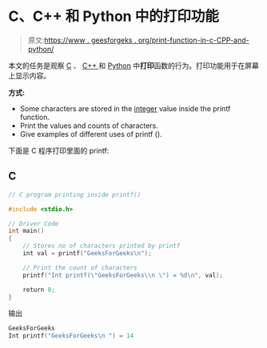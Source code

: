 # C、C++ 和 Python 中的打印功能

> 原文:[https://www . geesforgeks . org/print-function-in-c-CPP-and-python/](https://www.geeksforgeeks.org/print-function-in-c-cpp-and-python/)

本文的任务是观察 [C](https://www.geeksforgeeks.org/c-programming-language/) 、 [C++ ](https://www.geeksforgeeks.org/c-plus-plus/) 和 [Python](https://www.geeksforgeeks.org/python-programming-language/) 中**打印**函数的行为。打印功能用于在屏幕上显示内容。

**方式:**

*   Some characters are stored in the [integer](https://www.geeksforgeeks.org/c-data-types/) value inside the printf function.
*   Print the values and counts of characters.
*   Give examples of different uses of printf ().

下面是 C 程序打印里面的 printf:

## C

```cpp
// C program printing inside printf()

#include <stdio.h>

// Driver Code
int main()
{
    // Stores no of characters printed by printf
    int val = printf("GeeksForGeeks\n");

    // Print the count of characters
    printf("Int printf(\"GeeksForGeeks\\n \") = %d\n", val);

    return 0;
}
```

输出

```cpp
GeeksForGeeks
Int printf("GeeksForGeeks\n ") = 14
```